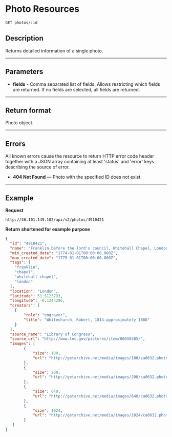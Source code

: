 # Photo Resources

    GET photos/:id

## Description
Returns detailed information of a single photo.

***

## Parameters

- **fields** - Comma separated list of fields. Allows restricting which fields are returned. If no fields are selected, all fields are returned.

***

## Return format
Photo object.

***

## Errors
All known errors cause the resource to return HTTP error code header together with a JSON array containing at least 'status' and 'error' keys describing the source of error.

- **404 Not Found** — Photo with the specified ID does not exist.


***

## Example
**Request**

    http://46.101.149.102/api/v2/photos/4910421

**Return** __shortened for example purpose__
``` json
{
  "id": "4910421",
  "name": "Franklin before the lord's council, Whitehall Chapel, London, 1774",
  "min_created_date": "1774-01-01T00:00:00.000Z",
  "max_created_date": "1775-01-01T00:00:00.000Z",
  "tags": [
    "franklin",
    "chapel",
    "whitehall chapel",
    "london"
  ],
  "location": "London",
  "latitude": 51.5123793,
  "longitude": -0.1244296,
  "creators": [
    {
        "role": "engraver",
        "title": "Whitechurch, Robert, 1814-approximately 1880"
    }
  ],
  "source_name": "Library of Congress",
  "source_url": "http://www.loc.gov/pictures/item/00650385/",
  "images": [
        {
            "size": 100,
            "url": "http://getarchive.net/media/images/100/ca0632.photos.016181p.jpg"
        },
        {
            "size": 200,
            "url": "http://getarchive.net/media/images/200/ca0632.photos.016181p.jpg"
        },
        {
            "size": 640,
            "url": "http://getarchive.net/media/images/640/ca0632.photos.016181p.jpg"
        },
        {
            "size": 1024,
            "url": "http://getarchive.net/media/images/1024/ca0632.photos.016181p.jpg"
        }
   ]
}
```
